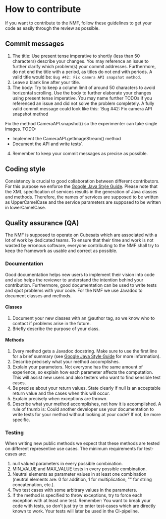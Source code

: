 # How to contribute
If you want to contribute to the NMF, follow these guidelines to get your code as easily through the review as possible.

## Commit messages
1. The title: Use present tense imperative to shortly (less than 50 characters) describe your changes. You may reference an issue to further clarify which problem(s) your commit addresses.
Furthermore, do not end the title with a period, as titles do not end with periods. A valid title would be: `Bug #42: Fix camera API snapshot method`.
2. Leave a blank line after your title.
3. The body: Try to keep a column limit of around 50 characters to avoid horizontal scrolling. Use the body to further elaborate your changes using present tense imperative. You may name further TODOs if
you referenced an issue and did not solve the problem completely. A fully valid commit message could look like this:
`Bug #42: Fix camera API snapshot method

Fix the method CameraAPI.snapshot() so the experimenter 
can take single images. 
TODO: 
* Implement the CameraAPI.getImageStream() method
* Document the API and write tests`.
4. Remember to keep your commit messages as precise as possible.

## Coding style
Consistency is crucial to good collaboration between different contributors. For this purpose we enforce the [Google Java Style Guide](https://google.github.io/styleguide/javaguide.html).
Please note that the XML specification of services results in the generation of Java classes and methods. Therefore, the names of services are supposed to be written as UpperCamelCase and the service 
parameters are supposed to be written in lowerCamelCase.

## Quality assurance (QA)
The NMF is supposed to operate on Cubesats which are associated with a lot of work by dedicated teams. To ensure that their time and work is not wasted by erronous software, everyone contributing to the NMF shall try to keep the framework as usable and correct as possible.

### Documentation
Good documentation helps new users to implement their vision into code and also helps the reviewer to understand the intention behind your contribution. Furthermore, good documentation can be used to write
tests and spot problems with your code. For the NMF we use Javadoc to document classes and methods.

#### Classes
1. Document your new classes with an @author tag, so we know who to contact if problems arise in the future.
2. Briefly describe the purpose of your class.

#### Methods
1. Every method gets a Javadoc docstring. Make sure to use the first line for a brief summary (see [Google Java Style Guide](https://google.github.io/styleguide/javaguide.html#s7-javadoc) for more 
information).
2. Describe precisely what your method accomplishes. 
3. Explain your parameters. Not everyone has the same amount of experience, so explain how each parameter affects the computation. This will assist new users and also testers who want to find sensible test cases.
4. Be precise about your return values. State clearly if null is an acceptable return value and the cases when this will occur.
5. Explain precisely when exceptions are thrown. 
6. Describe what your method accomplishes, not how it is accomplished.
A rule of thumb is: Could another developer use your documentation to write tests for your method without looking at your code? If not, be more specific.

### Testing
When writing new public methods we expect that these methods are tested on different representive use cases. The minimum requirements for test-cases are:
1. null valued parameters in every possible combination.
2. MIN\_VALUE and MAX\_VALUE tests in every possible combination.
3. Neutral elements as parameter values in at least one combination (neutral elements are: 0 for addition, 1 for multiplication, \"\" for string concatenation, etc.).
4. Two test cases with some arbitrary values in the parameters.
5. If the method is specified to throw exceptions, try to force each exception with at least one test.
Remember: You want to break your code with tests, so don't just try to enter test-cases which are directly known to work. Your tests will later be used in the CI-pipeline.
